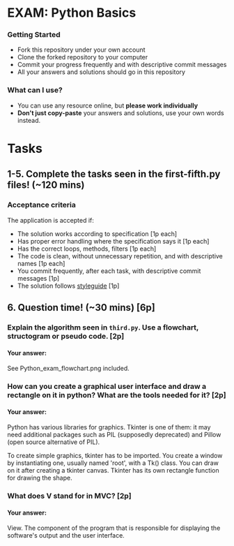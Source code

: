 # EXAM: Python Basics

### Getting Started
 - Fork this repository under your own account
 - Clone the forked repository to your computer
 - Commit your progress frequently and with descriptive commit messages
 - All your answers and solutions should go in this repository

### What can I use?
- You can use any resource online, but **please work individually**
- **Don't just copy-paste** your answers and solutions, use your own words instead.


# Tasks
## 1-5. Complete the tasks seen in the first-fifth.py files! (~120 mins)
### Acceptance criteria
The application is accepted if:
- The solution works according to specification [1p each]
- Has proper error handling where the specification says it [1p each]
- Has the correct loops, methods, filters [1p each]
- The code is clean, without unnecessary repetition, and with descriptive names [1p each]
- You commit frequently, after each task, with descriptive commit messages [1p]
- The solution follows [styleguide](https://github.com/greenfox-academy/teaching-materials/blob/master/styleguide/python.md) [1p]

## 6. Question time! (~30 mins) [6p]

### Explain the algorithm seen in `third.py`. Use a flowchart, structogram or pseudo code. [2p]
#### Your answer:

See Python_exam_flowchart.png included.

### How can you create a graphical user interface and draw a rectangle on it in python? What are the tools needed for it? [2p]
#### Your answer:

Python has various libraries for graphics. Tkinter is one of them: it may need additional packages such as PIL (supposedly deprecated) and Pillow (open source alternative of PIL).

To create simple graphics, tkinter has to be imported.
You create a window by instantiating one, usually named 'root', with a Tk() class. You can draw on it after creating a tkinter canvas. Tkinter has its own rectangle function for drawing the shape.

### What does V stand for in MVC? [2p]
#### Your answer:

View. The component of the program that is responsible for displaying the software's output and the user interface.
